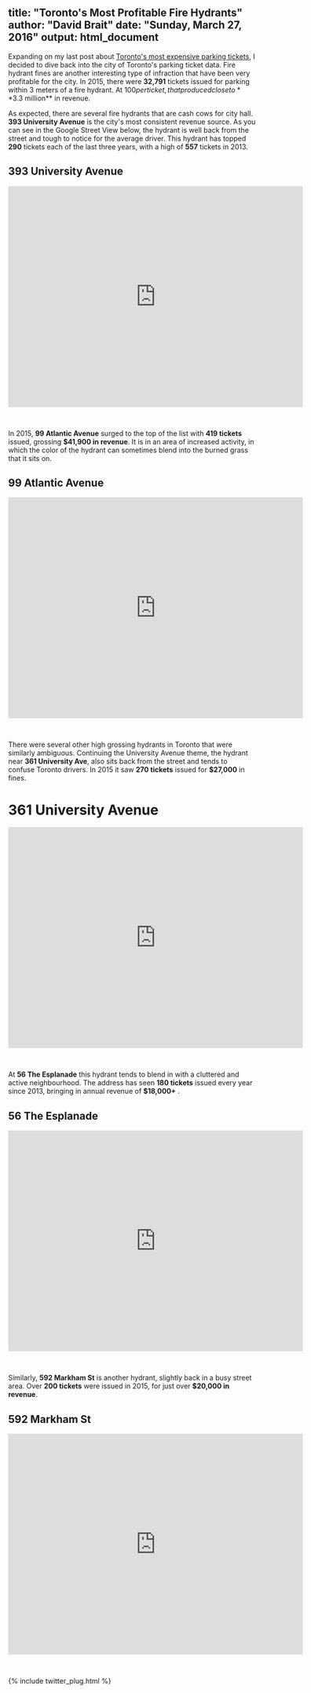 title: "Toronto's Most Profitable Fire Hydrants"
author: "David Brait"
date: "Sunday, March 27, 2016"
output: html_document
---

Expanding on my last post about <a href="http://dbrait.github.io/2016/03/10/Toronto's-$358,000-Parking-Spot/">Toronto's most expensive parking tickets</a>, I decided to dive back into the city of Toronto's parking ticket data.  Fire hydrant fines are another interesting type of infraction that have been very profitable for the city.  In 2015, there were **32,791** tickets issued for parking within 3 meters of a fire hydrant.  At $100 per ticket, that produced close to **$3.3 million** in revenue.  

As expected, there are several fire hydrants that are cash cows for city hall.  **393 University Avenue** is the city's most consistent revenue source.  As you can see in the Google Street View below, the hydrant is well back from the street and tough to notice for the average driver.  This hydrant has topped **290** tickets each of the last three years, with a high of **557** tickets in 2013.

## 393 University Avenue

<iframe src="https://www.google.com/maps/embed?pb=!1m0!3m2!1sen!2sca!4v1455652627436!6m8!1m7!1sBK4KPKn3h6N4FDeZGhrUgA!2m2!1d43.6539782753703!2d-79.38777639705907!3f78.41171713289268!4f-7.710372693569539!5f1.9587109090973311" width="600" height="450" frameborder="0" style="border:0" allowfullscreen></iframe>

&nbsp;

In 2015, **99 Atlantic Avenue** surged to the top of the list with **419 tickets** issued, grossing **$41,900 in revenue**.  It is in an area of increased activity, in which the color of the hydrant can sometimes blend into the burned grass that it sits on. 

## 99 Atlantic Avenue

<iframe src="https://www.google.com/maps/embed?pb=!1m0!3m2!1sen!2sca!4v1459021548161!6m8!1m7!1sX0OK39_7bJGnM06zg9JEeQ!2m2!1d43.63882940778376!2d-79.42074186786105!3f61.47514053371303!4f-8.382846273277451!5f0.7820865974627469" width="600" height="450" frameborder="0" style="border:0" allowfullscreen></iframe>

&nbsp;

There were several other high grossing hydrants in Toronto that were similarly ambiguous.  Continuing the University Avenue theme, the hydrant near **361 University Ave**, also sits back from the street and tends to confuse Toronto drivers. In 2015 it saw **270 tickets** issued for **$27,000** in fines.

# 361 University Avenue

<iframe src="https://www.google.com/maps/embed?pb=!1m0!3m2!1sen!2sca!4v1455652940336!6m8!1m7!1shbtYT-UhvQ1GTVNVmLGW5g!2m2!1d43.65222091679838!2d-79.38701319822763!3f72.60574563179254!4f-8.072230771617356!5f1.9587109090973311" width="600" height="450" frameborder="0" style="border:0" allowfullscreen></iframe>

&nbsp;

At **56 The Esplanade** this hydrant tends to blend in with a cluttered and active neighbourhood.  The address has seen **180 tickets** issued every year since 2013, bringing in annual revenue of **$18,000+** .

## 56 The Esplanade

<iframe src="https://www.google.com/maps/embed?pb=!1m0!3m2!1sen!2sca!4v1455654497275!6m8!1m7!1sopulBUBlHmhh3TEFD0T3gQ!2m2!1d43.64683356988579!2d-79.37419983484568!3f4.738445161518996!4f-12.025359843131255!5f1.9587109090973311" width="600" height="450" frameborder="0" style="border:0" allowfullscreen></iframe>

&nbsp;

Similarly, **592 Markham St** is another hydrant, slightly back in a busy street area.  Over **200 tickets** were issued in 2015, for just over **$20,000 in revenue**.

## 592 Markham St

<iframe src="https://www.google.com/maps/embed?pb=!1m0!3m2!1sen!2sca!4v1455653928162!6m8!1m7!1svaqjdYTzDfIh7_Y848MzOw!2m2!1d43.66391848655421!2d-79.41204901729137!3f221.67106089293168!4f-9.43902048433712!5f0.7820865974627469" width="600" height="450" frameborder="0" style="border:0" allowfullscreen></iframe>

&nbsp;

{% include twitter_plug.html %}
